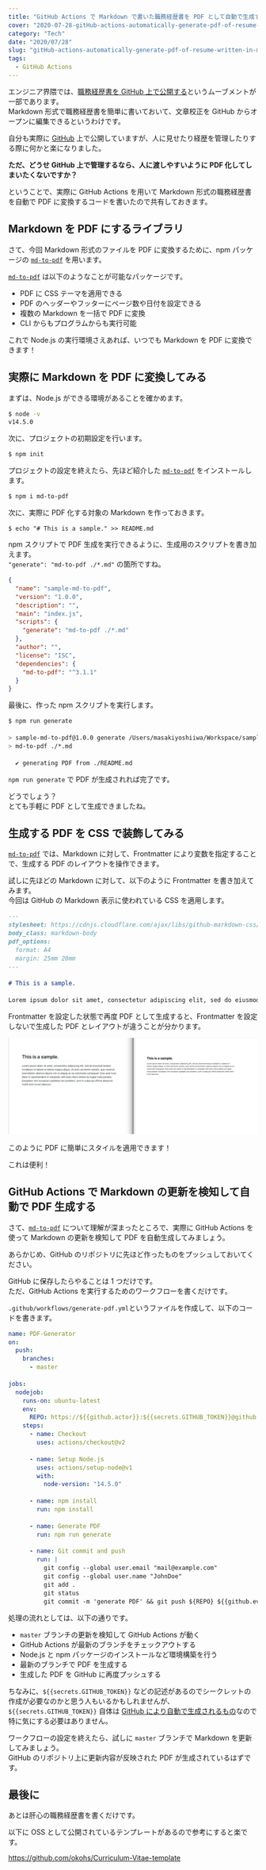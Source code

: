 ```yaml
---
title: "GitHub Actions で Markdown で書いた職務経歴書を PDF として自動で生成する"
cover: "2020-07-28-gitHub-actions-automatically-generate-pdf-of-resume-written-in-markdown/header.png"
category: "Tech"
date: "2020/07/28"
slug: "gitHub-actions-automatically-generate-pdf-of-resume-written-in-markdown"
tags:
  - GitHub Actions
---
```


エンジニア界隈では、[職務経歴書を GitHub 上で公開する](https://qiita.com/okohs/items/abcad0b4aefa585bc50b)というムーブメントが一部であります。  
Markdown 形式で職務経歴書を簡単に書いておいて、文章校正を GitHub からオープンに編集できるというわけです。

自分も実際に [GitHub](https://github.com/YopiNoji) 上で公開していますが、人に見せたり経歴を管理したりする際に何かと楽になりました。

**ただ、どうせ GitHub 上で管理するなら、人に渡しやすいように PDF 化してしまいたくないですか？**

ということで、実際に GitHub Actions を用いて Markdown 形式の職務経歴書を自動で PDF に変換するコードを書いたので共有しておきます。

## Markdown を PDF にするライブラリ

さて、今回 Markdown 形式のファイルを PDF に変換するために、npm パッケージの [`md-to-pdf`](https://www.npmjs.com/package/md-to-pdf) を用います。

[`md-to-pdf`](https://www.npmjs.com/package/md-to-pdf) は以下のようなことが可能なパッケージです。

- PDF に CSS テーマを適用できる
- PDF のヘッダーやフッターにページ数や日付を設定できる
- 複数の Markdown を一括で PDF に変換
- CLI からもプログラムからも実行可能

これで Node.js の実行環境さえあれば、いつでも Markdown を PDF に変換できます！

## 実際に Markdown を PDF に変換してみる

まずは、Node.js ができる環境があることを確かめます。

```bash
$ node -v
v14.5.0
```

次に、プロジェクトの初期設定を行います。

```bash
$ npm init
```

プロジェクトの設定を終えたら、先ほど紹介した [`md-to-pdf`](https://www.npmjs.com/package/md-to-pdf) をインストールします。

```bash
$ npm i md-to-pdf
```

次に、実際に PDF 化する対象の Markdown を作っておきます。

```
$ echo "# This is a sample." >> README.md
```

npm スクリプトで PDF 生成を実行できるように、生成用のスクリプトを書き加えます。  
`"generate": "md-to-pdf ./*.md"` の箇所ですね。

```json
{
  "name": "sample-md-to-pdf",
  "version": "1.0.0",
  "description": "",
  "main": "index.js",
  "scripts": {
    "generate": "md-to-pdf ./*.md"
  },
  "author": "",
  "license": "ISC",
  "dependencies": {
    "md-to-pdf": "^3.1.1"
  }
}
```

最後に、作った npm スクリプトを実行します。

```bash
$ npm run generate

> sample-md-to-pdf@1.0.0 generate /Users/masakiyoshiiwa/Workspace/sample-md-to-pdf
> md-to-pdf ./*.md

  ✔ generating PDF from ./README.md
```

`npm run generate` で PDF が生成されれば完了です。

どうでしょう？  
とても手軽に PDF として生成できましたね。

## 生成する PDF を CSS で装飾してみる

[`md-to-pdf`](https://www.npmjs.com/package/md-to-pdf) では、Markdown に対して、Frontmatter により変数を指定することで、生成する PDF のレイアウトを操作できます。

試しに先ほどの Markdown に対して、以下のように Frontmatter を書き加えてみます。  
今回は GitHub の Markdown 表示に使われている CSS を適用します。

```md
---
stylesheet: https://cdnjs.cloudflare.com/ajax/libs/github-markdown-css/2.10.0/github-markdown.min.css
body_class: markdown-body
pdf_options:
  format: A4
  margin: 25mm 20mm
---

# This is a sample.

Lorem ipsum dolor sit amet, consectetur adipiscing elit, sed do eiusmod tempor incididunt ut labore et dolore magna aliqua. Ut enim ad minim veniam, quis nostrud exercitation ullamco laboris nisi ut aliquip ex ea commodo consequat. Duis aute irure dolor in reprehenderit in voluptate velit esse cillum dolore eu fugiat nulla pariatur. Excepteur sint occaecat cupidatat non proident, sunt in culpa qui officia deserunt mollit anim id est laborum.
```

Frontmatter を設定した状態で再度 PDF として生成すると、Frontmatter を設定しないで生成した PDF とレイアウトが違うことが分かります。

![md-to-pdf-01.png](./md-to-pdf-01.png)

このように PDF に簡単にスタイルを適用できます！

これは便利！

## GitHub Actions で Markdown の更新を検知して自動で PDF 生成する

さて、[`md-to-pdf`](https://www.npmjs.com/package/md-to-pdf) について理解が深まったところで、実際に GitHub Actions を使って Markdown の更新を検知して PDF を自動生成してみましょう。

あらかじめ、GitHub のリポジトリに先ほど作ったものをプッシュしておいてください。

GitHub に保存したらやることは 1 つだけです。  
ただ、GitHub Actions を実行するためのワークフローを書くだけです。

`.github/workflows/generate-pdf.yml`というファイルを作成して、以下のコードを書きます。

```yml
name: PDF-Generator
on:
  push:
    branches:
      - master

jobs:
  nodejob:
    runs-on: ubuntu-latest
    env:
      REPO: https://${{github.actor}}:${{secrets.GITHUB_TOKEN}}@github.com/${{github.repository}}.git
    steps:
      - name: Checkout
        uses: actions/checkout@v2

      - name: Setup Node.js
        uses: actions/setup-node@v1
        with:
          node-version: "14.5.0"

      - name: npm install
        run: npm install

      - name: Generate PDF
        run: npm run generate

      - name: Git commit and push
        run: |
          git config --global user.email "mail@example.com"
          git config --global user.name "JohnDoe"
          git add .
          git status
          git commit -m 'generate PDF' && git push ${REPO} ${{github.event.pull_request.head.ref}}
```

処理の流れとしては、以下の通りです。

- `master` ブランチの更新を検知して GitHub Actions が動く
- GitHub Actions が最新のブランチをチェックアウトする
- Node.js と npm パッケージのインストールなど環境構築を行う
- 最新のブランチで PDF を生成する
- 生成した PDF を GitHub に再度プッシュする

ちなみに、`${{secrets.GITHUB_TOKEN}}` などの記述があるのでシークレットの作成が必要なのかと思う人もいるかもしれませんが、`${{secrets.GITHUB_TOKEN}}` 自体は [GitHub により自動で生成されるもの](https://docs.github.com/ja/actions/configuring-and-managing-workflows/authenticating-with-the-github_token)なので特に気にする必要はありません。

ワークフローの設定を終えたら、試しに `master` ブランチで Markdown を更新してみましょう。  
GitHub のリポジトリ上に更新内容が反映された PDF が生成されているはずです。

## 最後に

あとは肝心の職務経歴書を書くだけです。

以下に OSS として公開されているテンプレートがあるので参考にすると楽です。

https://github.com/okohs/Curriculum-Vitae-template
